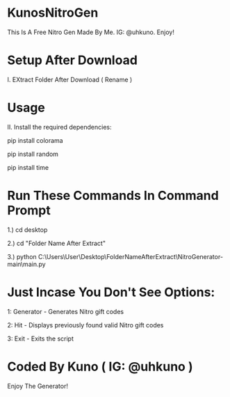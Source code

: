 # KunosNitroGen
This Is A Free Nitro Gen Made By Me. IG: @uhkuno. Enjoy!

# Setup After Download
I. EXtract Folder After Download ( Rename )

# Usage
II. Install the required dependencies:

pip install colorama


pip install random


pip install time

# Run These Commands In Command Prompt
1.) cd desktop


2.) cd "Folder Name After Extract"


3.) python C:\Users\User\Desktop\FolderNameAfterExtract\NitroGenerator-main\main.py


# Just Incase You Don't See Options:

1: Generator - Generates Nitro gift codes


2: Hit - Displays previously found valid Nitro gift codes
   
   
3: Exit - Exits the script
    
    
# Coded By Kuno ( IG: @uhkuno )
Enjoy The Generator!
